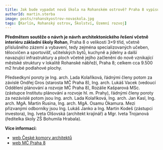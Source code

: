 ```yaml
---
title: Jak bude vypadat nová škola na Rohanském ostrově? Praha 8 vypisuje architektonickou soutěž
authorId: martin.sterba
image: posts/rohanskyostrov-novaskola.jpg
tags: [Karlín, Rohanský ostrov, Školství, Územní rozvoj]
---
```


**Předmětem soutěže o návrh je návrh architektonického řešení včetně interiéru základní školy Rohan**, Praha 8 o velikosti 3×9 tříd, včetně příslušného zázemí a vybavení, tedy zejména specializovaných učeben, tělocvičen a sportovišť, učitelských bytů, kuchyně a jídelny a další navazující infrastruktury a ploch včetně jejího začlenění do nově vznikající městské struktury v lokalitě Rohanské nábřeží, Praha 8; celkem cca 9.500 m2 hrubé podlahové plochy.

Předsedkyní poroty je Ing. arch. Lada Kolaříková, řádnými členy potom za závislé Ondřej Gros (starosta MČ Praha 8), Ing. arch. Lukáš Vacek (vedoucí Oddělení plánování a rozvoje MČ Praha 8), Rozálie Kašparová MSc. (zástupce Institutu plánování a rozvoje hl. m. Prahy), řádnými členy poroty za nezávislé potom jsou Ing. arch. Lada Kolaříková, Ing. arch. Jan Kasl, Ing. arch. MgA. Martin Rusina, Ing. arch. MgA. Osamu Okamura. Mezi přizvanými odborníky jsou Ing. Lukáš Janko a 
Ing. Martin Kodeš (zástupci investora), Ing. Iveta Olšovská (architekt krajinář) a Mgr. Iveta Trojanová (ředitelka školy ZŠ Bohumila Hrabala).

**Více informací:**
- [web České komory architektů](https://www.cka.cz/cs/souteze/probihajici/navrh-architektonickeho-reseni-zakladni-skoly-rohan-praha-8)
- [web MČ Praha 8](https://ezak.praha8.cz/contract_display_405.html)
